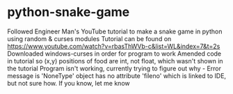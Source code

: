 # python-snake-game
Followed Engineer Man's YouTube tutorial to make a snake game in python using random &amp; curses modules
Tutorial can be found on https://www.youtube.com/watch?v=rbasThWVb-c&list=WL&index=7&t=2s
Downloaded windows-curses in order for program to work
Amended code in tutorial so (x,y) positions of food are int, not float, which wasn't shown in the tutorial
Program isn't working, currently trying to figure out why - Error message is 'NoneType' object has no attribute 'fileno' which is linked to IDE, but not sure how. If you know, let me know
